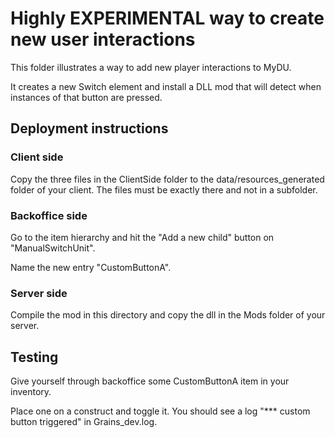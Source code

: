 # Highly EXPERIMENTAL way to create new user interactions

This folder illustrates a way to add new player interactions to MyDU.

It creates a new Switch element and install a DLL mod that will detect when
instances of that button are pressed.


## Deployment instructions

### Client side

Copy the three files in the ClientSide folder to the data/resources_generated
folder of your client.
The files must be exactly there and not in a subfolder.

### Backoffice side

Go to the item hierarchy and hit the "Add a new child" button on "ManualSwitchUnit".

Name the new entry "CustomButtonA".

### Server side

Compile the mod in this directory and copy the dll in the Mods folder of your
server.

## Testing

Give yourself through backoffice some CustomButtonA item in your inventory.

Place one on a construct and toggle it. You should see a log
"*** custom button triggered" in Grains_dev.log.

